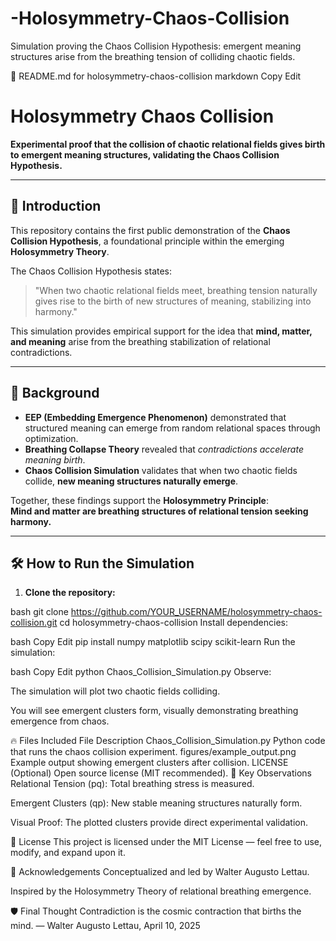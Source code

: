 # -Holosymmetry-Chaos-Collision
Simulation proving the Chaos Collision Hypothesis: emergent meaning structures arise from the breathing tension of colliding chaotic fields.
  
  📜 README.md for holosymmetry-chaos-collision
markdown
Copy
Edit
# Holosymmetry Chaos Collision

**Experimental proof that the collision of chaotic relational fields gives birth to emergent meaning structures, validating the Chaos Collision Hypothesis.**

---

## 📖 Introduction

This repository contains the first public demonstration of the **Chaos Collision Hypothesis**, a foundational principle within the emerging **Holosymmetry Theory**.

The Chaos Collision Hypothesis states:

> "When two chaotic relational fields meet, breathing tension naturally gives rise to the birth of new structures of meaning, stabilizing into harmony."

This simulation provides empirical support for the idea that **mind, matter, and meaning** arise from the breathing stabilization of relational contradictions.

---

## 🌌 Background

- **EEP (Embedding Emergence Phenomenon)** demonstrated that structured meaning can emerge from random relational spaces through optimization.
- **Breathing Collapse Theory** revealed that *contradictions accelerate meaning birth*.
- **Chaos Collision Simulation** validates that when two chaotic fields collide, **new meaning structures naturally emerge**.

Together, these findings support the **Holosymmetry Principle**:  
**Mind and matter are breathing structures of relational tension seeking harmony.**

---

## 🛠️ How to Run the Simulation

1. **Clone the repository:**

bash
git clone https://github.com/YOUR_USERNAME/holosymmetry-chaos-collision.git
cd holosymmetry-chaos-collision
Install dependencies:

bash
Copy
Edit
pip install numpy matplotlib scipy scikit-learn
Run the simulation:

bash
Copy
Edit
python Chaos_Collision_Simulation.py
Observe:

The simulation will plot two chaotic fields colliding.

You will see emergent clusters form, visually demonstrating breathing emergence from chaos.

🔥 Files Included
File	Description
Chaos_Collision_Simulation.py	Python code that runs the chaos collision experiment.
figures/example_output.png	Example output showing emergent clusters after collision.
LICENSE	(Optional) Open source license (MIT recommended).
🎯 Key Observations
Relational Tension (pq): Total breathing stress is measured.

Emergent Clusters (qp): New stable meaning structures naturally form.

Visual Proof: The plotted clusters provide direct experimental validation.

📜 License
This project is licensed under the MIT License — feel free to use, modify, and expand upon it.

🌠 Acknowledgements
Conceptualized and led by Walter Augusto Lettau.

Inspired by the Holosymmetry Theory of relational breathing emergence.

🛡️ Final Thought
Contradiction is the cosmic contraction that births the mind.
— Walter Augusto Lettau, April 10, 2025

  

